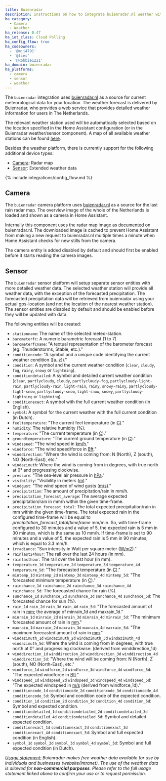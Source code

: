 ```yaml
---
title: Buienradar
description: Instructions on how to integrate buienradar.nl weather within Home Assistant.
ha_category:
  - Camera
  - Weather
ha_release: 0.47
ha_iot_class: Cloud Polling
ha_config_flow: true
ha_codeowners:
  - '@mjj4791'
  - '@ties'
  - '@Robbie1221'
ha_domain: buienradar
ha_platforms:
  - camera
  - sensor
  - weather
---
```


The `buienradar` integration uses [buienradar.nl](https://buienradar.nl/) as a source for current meteorological data for your location. The weather forecast is delivered by Buienradar, who provides a web service that provides detailed weather information for users in The Netherlands.

The relevant weather station used will be automatically selected based on the location specified in the Home Assistant configuration (or in the Buienradar weather/sensor component).  A map of all available weather stations can be found [here](https://www.google.com/maps/d/embed?mid=1NivHkTGQUOs0dwQTnTMZi8Uatj0).

Besides the weather platform, there is currently support for the following additional device types:

- [Camera](#camera): Radar map
- [Sensor](#sensor): Extended weather data

{% include integrations/config_flow.md %}

## Camera

The `buienradar` camera platform uses [buienradar.nl](https://buienradar.nl/) as a source for the last rain radar map. The overview image of the whole of the Netherlands is loaded and shown as a camera in Home Assistant.

Internally this component uses the radar map image as [documented](https://www.buienradar.nl/overbuienradar/gratis-weerdata) on buienradar.nl.
The downloaded image is cached to prevent Home Assistant from making a new request to buienradar.nl multiple times a minute when Home Assistant checks for new stills from the camera.

The camera entity is added disabled by default and should first be enabled before it starts reading the camera images.

## Sensor

The `buienradar` sensor platform will setup separate sensor entities with more detailed weather data. The selected weather station will provide all weather data, with the exception of the forecasted precipitation. The forecasted precipitation data will be retrieved from buienradar using your actual gps-location (and not the location of the nearest weather station). The sensor entities are disabled by default and should be enabled before they will be updated with data.

The following entities will be created:

- `stationname`: The name of the selected meteo-station.
- `barometerfc`: A numeric barametric forecast (1 to 7)
- `barometerfcname`: "A textual representation of the barometer forecast (eg: Thunderstorms, Stable, etc.)."
- `conditioncode`: "A symbol and a unique code identifying the current weather condition ([a..z])."
- `condition`: A symbol and the current weather condition (`clear`, `cloudy`, `fog`, `rainy`, `snowy` or `lightning`).
- `conditiondetailed`: A symbol and detailed current weather condition (`clear`, `partlycloudy`, `cloudy`, `partlycloudy-fog`, `partlycloudy-light-rain`, `partlycloudy-rain`, `light-rain`, `rainy`, `snowy-rainy`, `partlycloudy-light-snow`, `partlycloudy-snow`, `light-snow`, `snowy`, `partlycloudy-lightning` or `lightning`).
- `conditionexact`: A symbol with the full current weather condition (in English).
- `symbol`: A symbol for the current weather with the full current condition (in Dutch).
- `feeltemperature`: "The current feel temperature (in [C](https://en.wikipedia.org/wiki/Celsius))."
- `humidity`: The relative humidity (%).
- `temperature`: "The current temperature (in [C](https://en.wikipedia.org/wiki/Celsius))."
- `groundtemperature`: "The current ground temperature (in [C](https://en.wikipedia.org/wiki/Celsius))."
- `windspeed`: "The wind speed in [km/h](https://en.wikipedia.org/wiki/Kilometres_per_hour)."
- `windforce`: "The wind speed/force in [Bft](https://en.wikipedia.org/wiki/Beaufort_scale)."
- `winddirection`: "Where the wind is coming from: N (North), Z (south), NO (North-East), etc."
- `windazimuth`: Where the wind is coming from in degrees, with true north at 0° and progressing clockwise.
- `pressure`: "The sea-level air pressure in [hPa](https://en.wikipedia.org/wiki/Hectopascal)."
- `visibility`: "Visibility in meters ([m](https://en.wikipedia.org/wiki/Metre))."
- `windgust`: "The wind speed of wind gusts ([m/s](https://en.wikipedia.org/wiki/M/s))."
- `precipitation`: The amount of precipitation/rain in mm/h.
- `precipitation_forecast_average`: The average expected precipitation/rain in mm/h within the given time-frame.
- `precipitation_forecast_total`: The total expected precipitation/rain in mm within the given time-frame. The total expected rain in the configured time-frame will be equal to _precipitation_forecast_total_/_timeframe_ mm/min. So, with time-frame configured to 30 minutes and a value of 5, the expected rain is 5 mm in 30 minutes, which is the same as 10 mm/h. If time-frame is set to 90 minutes and a value of 5, the expected rain is 5 mm in 90 minutes, which is equal to 3.3 mm/h.
- `irradiance`: "Sun intensity in Watt per square meter ([W/m2](https://en.wikipedia.org/wiki/W/m2))."
- `rainlast24hour`: The rail over the last 24 hours (in mm).
- `rainlasthour`: The rail over the last hour (in mm). 
- `temperature_1d` `temperature_2d` `temperature_3d` `temperature_4d` `temperature_5d`: "The forecasted temperature (in [C](https://en.wikipedia.org/wiki/Celsius))."
- `mintemp_1d` `mintemp_2d` `mintemp_3d` `mintemp_4d` `mintemp_5d`: "The forecasted minimum temperature (in [C](https://en.wikipedia.org/wiki/Celsius))."
- `rainchance_1d` `rainchance_2d` `rainchance_3d` `rainchance_4d` `rainchance_5d`: The forecasted chance for rain (%).
- `sunchance_1d` `sunchance_2d` `sunchance_3d` `sunchance_4d` `sunchance_5d`: The forecasted chance for sun (%).
- `rain_1d` `rain_2d` `rain_3d` `rain_4d` `rain_5d`: "The forecasted amount of rain in [mm](https://en.wikipedia.org/wiki/Millimetre); the average of minrain_1d and maxrain_1d."
- `minrain_1d` `minrain_2d` `minrain_3d` `minrain_4d` `minrain_5d`: "The minimum forecasted amount of rain in [mm](https://en.wikipedia.org/wiki/Millimetre)."
- `maxrain_1d` `maxrain_2d` `maxrain_3d` `maxrain_4d` `maxrain_5d`: "The maximum forecasted amount of rain in [mm](https://en.wikipedia.org/wiki/Millimetre)."
- `windazimuth_1d` `windazimuth_2d` `windazimuth_3d` `windazimuth_4d` `windazimuth_5d`: Where the wind is coming from in degrees, with true north at 0° and progressing clockwise. (derived from winddirection_1d)
- `winddirection_1d` `winddirection_2d` `winddirection_3d` `winddirection_4d` `winddirection_5d`: "Where the wind will be coming from: N (North), Z (south), NO (North-East), etc."
- `windforce_1d` `windforce_2d` `windforce_3d` `windforce_4d` `windforce_5d`: "The expected windforce in [Bft](https://en.wikipedia.org/wiki/Beaufort_scale)."
- `windspeed_1d` `windspeed_2d` `windspeed_3d` `windspeed_4d` `windspeed_5d`: "The expected windspeed in [m/s](https://en.wikipedia.org/wiki/M/s) (derived from windforce_1d)."
- `conditioncode_1d` `conditioncode_2d` `conditioncode_3d` `conditioncode_4d` `conditioncode_5d`: Symbol and condition code of the expected condition.
- `condition_1d` `condition_2d` `condition_3d` `condition_4d` `condition_5d`: Symbol and expected condition.
- `conditiondetailed_1d` `conditiondetailed_2d` `conditiondetailed_3d` `conditiondetailed_4d` `conditiondetailed_5d`: Symbol and detailed expected condition.
- `conditionexact_1d` `conditionexact_2d` `conditionexact_3d` `conditionexact_4d` `conditionexact_5d`: Symbol and full expected condition (in English).
- `symbol_1d` `symbol_2d` `symbol_3d` `symbol_4d` `symbol_5d`: Symbol and full expected condition (in Dutch).

_[Usage statement:](https://www.buienradar.nl/overbuienradar/gratis-weerdata)
Buienradar makes free weather data available for use by individuals and businesses (website/intranet). The use of the weather data is allowed for **non-commercial purposes**. Please refer to the full usage statement linked above to confirm your use or to request permission._
